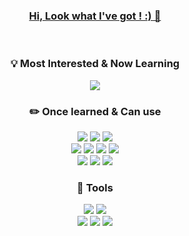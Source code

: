 ###             <div align=center> <u>  Hi, Look what I've got ! :) 👋 </u></div> ###
<br>

<div align=center><h3> 💡 Most Interested & Now Learning </h3></div>
<div align=center>
   <img src="https://img.shields.io/badge/kotlin-7F52FF?style=for-the-badge&logo=kotlin&logoColor=white">
   <br>
     
</div>
 
<div align=center><h3> ✏️ Once learned & Can use </h3></div>
<div align=center>
   <img src="https://img.shields.io/badge/java-007396?style=for-the-badge&logo=java&logoColor=white"> 
   <img src="https://img.shields.io/badge/c++-00599C?style=for-the-badge&logo=c++&logoColor=white"> 
   <img src="https://img.shields.io/badge/python-3776AB?style=for-the-badge&logo=python&logoColor=white"> 
   <br>
   
   <img src="https://img.shields.io/badge/html5-E34F26?style=for-the-badge&logo=html5&logoColor=white"> 
   <img src="https://img.shields.io/badge/css-1572B6?style=for-the-badge&logo=css3&logoColor=white"> 
   <img src="https://img.shields.io/badge/mysql-4479A1?style=for-the-badge&logo=mysql&logoColor=white">
   <img src="https://img.shields.io/badge/firebase-FFCA28?style=for-the-badge&logo=firebase&logoColor=white">
   <br>
   
   <img src="https://img.shields.io/badge/kotlin-7F52FF?style=for-the-badge&logo=kotlin&logoColor=white"> 
   <img src="https://img.shields.io/badge/spring-6DB33F?style=for-the-badge&logo=spring&logoColor=white">
   <img src="https://img.shields.io/badge/django-092E20?style=for-the-badge&logo=django&logoColor=white">
   <br>       
</div>  

<div align=center><h3> 📘 Tools </h3></div>
<div align=center>
   <img src="https://img.shields.io/badge/GIT-F05032?style=for-the-badge&logo=GIT&logoColor=white"> 
   <img src="https://img.shields.io/badge/GITHUB-181717?style=for-the-badge&logo=GITHUB&logoColor=white">
   <br>
   <img src="https://img.shields.io/badge/Android Studio-3DDC84?style=for-the-badge&logo=Andriod Studio&logoColor=white">
   <img src="https://img.shields.io/badge/IntelliJ-000000?style=for-the-badge&logo=IntelliJ&logoColor=white">
   <img src="https://img.shields.io/badge/VSCode-007ACC?style=for-the-badge&logo=VSCode&logoColor=white">
   <br>
</div>

<!--
**sxunea/sxunea** is a ✨ _special_ ✨ repository because its `README.md` (this file) appears on your GitHub profile.

Here are some ideas to get you started:

- 🔭 I’m currently working on ...
- 🌱 I’m currently learning ...
- 👯 I’m looking to collaborate on ...
- 🤔 I’m looking for help with ...
- 💬 Ask me about ...
- 📫 How to reach me: ...
- 😄 Pronouns: ...
- ⚡ Fun fact: ...
-->
